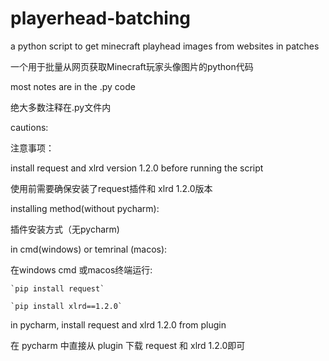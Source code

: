 # playerhead-batching
a python script to get minecraft playhead images from websites in patches

一个用于批量从网页获取Minecraft玩家头像图片的python代码


most notes are in the .py code

绝大多数注释在.py文件内


cautions:

注意事项：

install request and xlrd version 1.2.0 before running the script

使用前需要确保安装了request插件和 xlrd 1.2.0版本


installing method(without pycharm):

插件安装方式（无pycharm)


  in cmd(windows) or temrinal (macos):
  
  在windows cmd 或macos终端运行:
  
  
    `pip install request`
    
    `pip install xlrd==1.2.0`
    
    
in pycharm, install request and xlrd 1.2.0 from plugin

在 pycharm 中直接从 plugin 下载 request 和 xlrd 1.2.0即可
